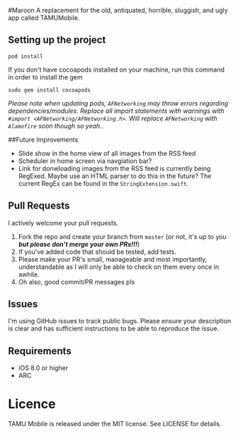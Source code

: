 #Maroon
A replacement for the old, antiquated, horrible, sluggish, and ugly app called TAMUMobile.

## Setting up the project
```
pod install
```
If you don't have cocoapods installed on your machine, run this command in order to install the gem
```
sudo gem install cocoapods
```
*Please note when updating pods, `AFNetworking` may throw errors regarding dependencies/modules. Replace all import statements with warnings with `#import <AFNetworking/AFNetworking.h>`. Will replace `AFNetworking` with `Alamofire` soon though so yeah..*
 
##Future Improvements
- Slide show in the home view of all images from the RSS feed
- Scheduler in home screen via navgiation bar?
- Link for donwloading images from the RSS feed is currently being RegExed. Maybe use an HTML parser to do this in the future? The current RegEx can be found in the `StringExtension.swift`.

## Pull Requests
I actively welcome your pull requests.

1. Fork the repo and create your branch from `master` (or not, it's up to you ***but please don't merge your own PRs!!!***)
2. If you've added code that should be tested, add tests.
3. Please make your PR's small, manageable and most importantly, understandable as I will only be able to check on them every once in awhile.
4. Oh also, good commit/PR messages pls

## Issues  
I'm using GitHub issues to track public bugs. Please ensure your description is
clear and has sufficient instructions to be able to reproduce the issue.

## Requirements
- iOS 8.0 or higher
- ARC

# Licence
TAMU Mobile is released under the MIT license. See LICENSE for details.
